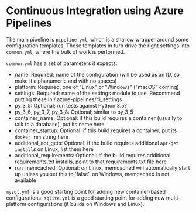 # Continuous Integration using Azure Pipelines

The main pipeline is `pipeline.yml`, which is a shallow wrapper around some configuration templates.
Those templates in turn drive the right settings into `common.yml`, where the bulk of work is performed.

`common.yml` has a set of parameters it expects:

- name: Required; name of the configuration (will be used as an ID, so make it alphanumeric and with no spaces)
- platform: Required; one of "Linux" or "Windows" ("macOS" coming)
- settings: Required; name of the settings module to use. Recommend putting these in /.azure-pipelines/ci_settings
- py_3_5: Optional; run tests against Python 3.5?
- py_3_6, py_3_7, py_3_8: Optional; similar to py_3_5
- container_name: Optional: if this build requires a container (usually to talk to a database), put its name here
- container_startup: Optional: if this build requires a container, put its `docker run` string here
- additional_apt_gets: Optional: if the build requires additional `apt-get install`s on Linux, list them here
- additional_requirements: Optional: if the build requires additional requirements.txt installs, point to that requirements.txt file here
- run_memcached: Optional: on Linux, memcached will automatically start up unless you set this to 'false'. on Windows, memcached is not available

`mysql.yml` is a good starting point for adding new container-based configurations.
`sqlite.yml` is a good starting point for adding new multi-platform configurations (it builds on Windows and Linux).
